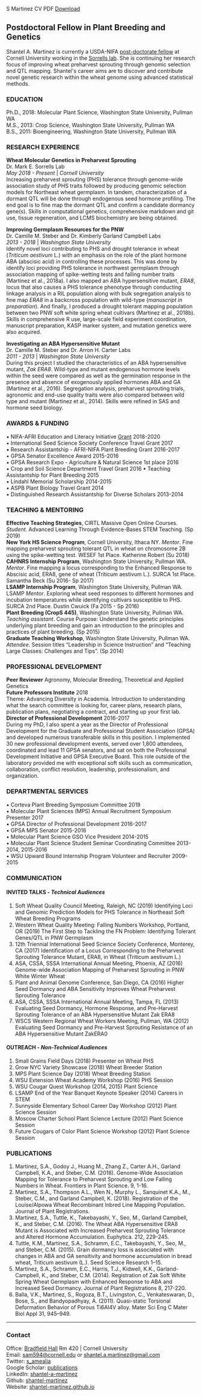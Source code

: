 S Martinez CV PDF [Download](./CV/SMartinez_CV_Mar2019.pdf)  

## Postdoctoral Fellow in Plant Breeding and Genetics  

Shantel A. Martinez is currently a USDA-NIFA [post-doctorate fellow](https://cris.nifa.usda.gov/cgi-bin/starfinder/0?path=fastlink1.txt&id=anon&pass=&search=R=79175&format=WEBLINK) at Cornell University working in the [Sorrells lab](https://plbrgen.cals.cornell.edu/research-extension/small-grains/personnel/). She is continuing her research focus of improving wheat preharvest sprouting through genomic selection and QTL mapping. Shantel's career aims are to discover and contribute novel genetic research within the wheat genome using advanced statistical methods.   

### EDUCATION
Ph.D., 2018: Molecular Plant Science, Washington State University, Pullman WA   
M.S., 2013: Crop Science, Washington State University, Pullman WA  
B.S., 2011: Bioengineering, Washington State University, Pullman WA  

### RESEARCH EXPERIENCE 
**Wheat Molecular Genetics in Preharvest Sprouting**    
Dr. Mark E. Sorrells Lab  
*May 2018 - Present* | *Cornell University*    
Increasing preharvest sprouting (PHS) tolerance through genome-wide association study of PHS traits followed by producing genomic selection models for Northeast wheat germplasm. In tandem, characterization of a dormant QTL will be done through endogenous seed hormone profiling. The end goal is to fine map the dormant QTL and confirm a candidate dormancy gene(s). Skills in computational genetics, comprehensive markdown and git use, tissue regeneration, and LCMS biochemistry are being obtained.   

**Improving Germplasm Resources for the PNW**  
Dr. Camille M. Steber  and Dr. Kimberly Garland Campbell Labs  
*2013 - 2018* | *Washington State University*   
Identify novel loci contributing to PHS and drought tolerance in wheat (*Triticum aestivum* L.) with an emphasis on the role of the plant hormone ABA (abscisic acid) in controlling these processes. This was done by identify loci providing PHS tolerance in northwest germplasm through association mapping of spike-wetting tests and falling number traits (Martinez et al., 2018a). I also mapped an ABA hypersensitive mutant, *ERA8*, locus that also causes a PHS tolerance phenotype through conducting linkage analysis in a RIL population along with bulk segregation analysis to fine map *ERA8* in a backcross population with wild-type (*manuscript in preparation*). And finally, I produced a drought tolerant mapping population between two PNW soft white spring wheat cultivars (Martinez et al., 2018b). Skills in comprehensive R use, large-scale field experiment coordination, manuscript preparation, KASP marker system, and mutation genetics were also acquired.    

**Investigating an ABA Hypersensitive Mutant**  
 Dr. Camille M. Steber and Dr. Arron H. Carter Labs   
*2011 - 2013* | *Washington State University*   
During this project I studied the characteristics of an ABA hypersensitive mutant, *Zak ERA8*. Wild-type and mutant endogenous hormone levels within the seed were compared as well as the germination response in the presence and absence of exogenously applied hormones ABA and GA (Martinez et al., 2016). Segregation analysis, preharvest sprouting trials, agronomic and end-use quality traits were also compared between wild type and mutant (Martinez et al., 2014). Skills were refined in SAS and hormone seed biology.   

### AWARDS & FUNDING 
▪ NIFA-AFRI Education and Literacy Initiative [Grant](https://cris.nifa.usda.gov/cgi-bin/starfinder/0?path=fastlink1.txt&id=anon&pass=&search=R=79175&format=WEBLINK) 2018-2020   
▪ International Seed Science Society Conference Travel Grant 2017   
▪ Research Assistantship - AFRI-NIFA Plant Breeding Grant 2016-2017  
▪ GPSA Senator Excellence Award 2015-2016  
▪ GPSA Research Expo - Agriculture & Natural Science 1st place 2016  
▪ Crop and Soil Science Department Travel Grant 2016 
▪ Teaching Assistantship for Plant Breeding 2015    
▪ Lindahl Memorial Scholarship 2014-2015  
▪ ASPB Plant Biology Travel Grant 2014  
▪ Distinguished Research Assistantship for Diverse Scholars 2013-2014  

### TEACHING & MENTORING  
**Effective Teaching Strategies**, CIRTL Massive Open Online Courses. *Student*. Advanced Learning Through Evidence-Bases STEM Teaching. (Sp 2019)  
**New York HS Science Program**, Cornell University, Ithaca NY. *Mentor*. Fine mapping preharvest sprouting tolerant QTL in wheat on chromosome 2B using the spike-wetting test. WESEF 1st Place. Katherine Robert (Su 2018)  
**CAHNRS Internship Program**, Washington State University, Pullman WA. *Mentor*. Fine mapping a locus corresponding to the Enhanced Response to Abscisic acid, ERA8, gene of wheat (Triticum aestivum L.). SURCA 1st Place. Samantha Beck (Su 2016- Sp 2017)  
**LSAMP Internship Program**, Washington State University, Pullman WA. LSAMP *Mentor*. Exploring wheat seed responses to different hormones and incubation temperatures while identifying cultivars susceptible to PHS. SURCA 2nd Place. Dustin Cwuick (Fa 2015 - Sp 2016)  
**Plant Breeding (CropS 445)**, Washington State University, Pullman WA. *Teaching assistant*. Course Purpose: Understand the genetic principles underlying plant breeding and gain an introduction to the principles and practices of plant breeding. (Sp 2015)  
**Graduate Teaching Workshop**, Washington State University, Pullman WA. *Attendee*. Session titles “Leadership in Science Instruction” and “Teaching Large Classes: Challenges and Tips”. (Sp 2014)  

### PROFESSIONAL DEVELOPMENT
**Peer Reviewer** 
Agronomy, Molecular Breeding, Theoretical and Applied Genetics  
**Future Professors Institute** 2018  
Theme: Advancing Diversity in Academia. Introduction to understanding what the search committee is looking for, career plans, research plans, publication plans, negotiating a contract, and starting up your first lab.            
**Director of Professional Development** 2016-2017   
During my PhD, I also spent a year as the Director of Professional Development for the Graduate and Professional Student Association (GPSA) and developed numerous transferable skills in this position. I implemented 30 new professional development events, served over 1,800 attendees, coordinated and lead 11 GPSA senators, and sat on both the Professional Development Initiative and GPSA Executive Board. This role outside of the laboratory provided me with exceptional soft skills such as communication, collaboration, conflict resolution, leadership, professionalism, and organization.  

### DEPARTMENTAL SERVICES 
▪ Corteva Plant Breeding Symposium Committee 2019  
▪ Molecular Plant Sciences (MPS) Annual Recruitment Symposium Presenter 2017   
▪ GPSA Director of Professional Development 2016-2017  
▪ GPSA MPS Senator 2015-2016  
▪ Molecular Plant Science GSO Vice President 2014-2015  
▪ Molecular Plant Science Student Seminar Coordinating Committee 2013-2014, 2015-2016  
▪ WSU Upward Bound Internship Program Volunteer and Recruiter 2009-2015   

### COMMUNICATION  
#### INVITED TALKS - *Technical Audiences*  
1. Soft Wheat Quality Council Meeting, Raleigh, NC (2019) Identifying Loci and Genomic Prediction Models for PHS Tolerance in Northeast Soft Wheat Breeding Programs  
2. Western Wheat Quality Meeting: Falling Numbers Workshop, Portland, OR (2019) The First Step to Tackling the FN Problem: Identifying Tolerant Genes/QTL in PNW Germplasm
3. 12th Triennial International Seed Science Society Conference, Monterey, CA (2017) Identification of a Locus Corresponding to the Preharvest Sprouting Tolerance Mutant, ERA8, in Wheat (Triticum aestivum L.)
4. ASA, CSSA, SSSA International Annual Meeting, Phoenix, AZ (2016) Genome-wide Association Mapping of Preharvest Sprouting in PNW White Winter Wheat  
5. Plant and Animal Genome Conference, San Diego, CA (2016) Higher Seed Dormancy and ABA Sensitivity Improves Wheat Preharvest Sprouting Tolerance  
6.  ASA, CSSA, SSSA International Annual Meeting, Tampa, FL (2013) Evaluating Seed Dormancy, Hormone Response, and Pre-Harvest Sprouting Tolerance of an ABA Hypersensitive Mutant Zak ERA8  
7. WSCS Western Regional Wheat Workers Meeting, Pullman, WA (2012) Evaluating Seed Dormancy and Pre-Harvest Sprouting Resistance of an ABA Hypersensitive Mutant ZakERA0   

#### OUTREACH - *Non-Technical Audiences*  
1. Small Grains Field Days (2018) Presenter on Wheat PHS   
2. Grow NYC Variety Showcase (2018) Wheat Breeder Station     
3. MPS Plant Science Day (2018) Wheat Breeding Station     
4. WSU Extension Wheat Academy Workshop (2016) PHS Session    
5. WSU Cougar Quest Workshop (2014, 2015) Plant Science   
6. LSAMP End of the Year Banquet Keynote Speaker (2014) Careers in STEM   
7. Sunnyside Elementary School Career Day Workshop (2012) Plant Science Session    
8. Moscow Charter School Plant Science Lecture (2012) Plant Science Session    
9.	Future Cougars of Color Plant Science Workshop (2012) Plant Science Session    

### PUBLICATIONS  
1.	Martinez, S.A., Godoy J., Huang M., Zhang Z., Carter A.H., Garland Campbell, K.A., and Steber, C.M. (2018). Genome-Wide Association Mapping for Tolerance to Preharvest Sprouting and Low Falling Numbers in Wheat. Frontiers in Plant Science. 9, 1-16.  
2.	Martinez, S.A., Thompson A.L., Wen N., Murphy L., Sanquinet K.A., M., Steber, C.M., and Garland Campbell, K. (2018). Registration of the Louise/Alpowa Wheat Recombinant Inbred Line Mapping Population. Journal of Plant Registrations.   
3.	Martinez, S.A., Tuttle, K., Takebayashi, Y., Seo, M., Garland Campbell, K., and Steber, C.M. (2016). The Wheat ABA Hypersensitive ERA8 Mutant is Associated with Increased Preharvest Sprouting Tolerance and Altered Hormone Accumulation. Euphytica. 212, 229-245.  
4.	Tuttle, K.M., Martinez, S.A., Schramm, E.C., Takebayashi, Y., Seo, M., and Steber, C.M. (2015). Grain dormancy loss is associated with changes in ABA and GA sensitivity and hormone accumulation in bread wheat, Triticum aestivum (L.). Seed Science Research 1–15.  
5.	Martinez, S.A., Schramm, E.C., Harris, T.J., Kidwell, K.K., Garland-Campbell, K., and Steber, C.M. (2014). Registration of Zak Soft White Spring Wheat Germplasm with Enhanced Response to ABA and Increased Seed Dormancy. Journal of Plant Registrations 8, 217-220.  
6.	Balla, V.K., Martinez, S., Rogoza, B.T., Livingston, C., Venkateswaran, D., Bose, S., and Bandyopadhyay, A. (2011). Quasi-static Torsional Deformation Behavior of Porous Ti6Al4V alloy. Mater Sci Eng C Mater Biol Appl 31, 945–949.  


---------

### Contact   
Office: [Bradfield Hall](https://goo.gl/maps/Yfk3XHpH1wk) Rm 420 | Cornell University   
Email: [sam594@cornell.edu](mailto:sam594@cornell.edu) or [shantel.a.martinez@gmail.com](mailto:shantel.a.martinez@gmail.com)   
Twitter: [s_amealia](https://twitter.com/s_amealia)    
Google Scholar: [publications](https://scholar.google.com/citations?user=70kEKNsAAAAJ&hl=en&oi=ao)   
LinkedIn: [shantel-a-martinez](https://www.linkedin.com/in/shantel-a-martinez/)    
Github: [shantel-martinez](https://github.com/shantel-martinez?tab=repositories)  
Website: [shantel-martinez.github.io](shantel-martinez.github.io)  
